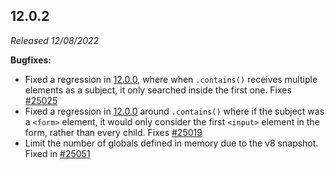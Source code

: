 ## 12.0.2

_Released 12/08/2022_

**Bugfixes:**

- Fixed a regression in [12.0.0](#12-0-0), where when `.contains()` receives
  multiple elements as a subject, it only searched inside the first one. Fixes
  [#25025](https://github.com/cypress-io/cypress/issues/25025)
- Fixed a regression in [12.0.0](#12-0-0) around `.contains()` where if the
  subject was a `<form>` element, it would only consider the first `<input>`
  element in the form, rather than every child. Fixes
  [#25019](https://github.com/cypress-io/cypress/issues/25019)
- Limit the number of globals defined in memory due to the v8 snapshot. Fixed in
  [#25051](https://github.com/cypress-io/cypress/pull/25051)
